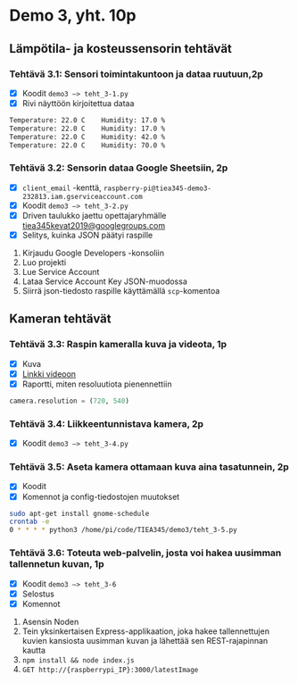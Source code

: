 # Demo 3, yht. 10p

## Lämpötila- ja kosteussensorin tehtävät

### Tehtävä 3.1: Sensori toimintakuntoon ja dataa ruutuun,2p

- [x] Koodit `demo3 –> teht_3-1.py`
- [x] Rivi näyttöön kirjoitettua dataa

```bash
Temperature: 22.0 C    Humidity: 17.0 %
Temperature: 22.0 C    Humidity: 17.0 %
Temperature: 22.0 C    Humidity: 42.0 %
Temperature: 22.0 C    Humidity: 70.0 %
```

### Tehtävä 3.2: Sensorin dataa Google Sheetsiin, 2p

- [x] `client_email` -kenttä, `raspberry-pi@tiea345-demo3-232813.iam.gserviceaccount.com`
- [x] Koodit `demo3 –> teht_3-2.py`
- [x] Driven taulukko jaettu opettajaryhmälle tiea345kevat2019@googlegroups.com
- [x] Selitys, kuinka JSON päätyi raspille

1. Kirjaudu Google Developers -konsoliin
2. Luo projekti
3. Lue Service Account
4. Lataa Service Account Key JSON-muodossa
5. Siirrä json-tiedosto raspille käyttämällä `scp`-komentoa

## Kameran tehtävät

### Tehtävä 3.3: Raspin kameralla kuva ja videota, 1p

- [x] Kuva
- [x] [Linkki videoon](https://streamable.com/93u2n)
- [x] Raportti, miten resoluutiota pienennettiin

```python
camera.resolution = (720, 540)
```

### Tehtävä 3.4: Liikkeentunnistava kamera, 2p

- [x] Koodit `demo3 –> teht_3-4.py`

### Tehtävä 3.5: Aseta kamera ottamaan kuva aina tasatunnein, 2p

- [x] Koodit
- [x] Komennot ja config-tiedostojen muutokset

```bash
sudo apt-get install gnome-schedule
crontab -e
0 * * * * python3 /home/pi/code/TIEA345/demo3/teht_3-5.py
```

### Tehtävä 3.6: Toteuta web-palvelin, josta voi hakea uusimman tallennetun kuvan, 1p

- [x] Koodit `demo3 –> teht_3-6`
- [x] Selostus
- [x] Komennot

1. Asensin Noden
2. Tein yksinkertaisen Express-applikaation, joka hakee tallennettujen kuvien kansiosta uusimman kuvan ja lähettää sen REST-rajapinnan kautta
3. `npm install && node index.js`
4. `GET http://{raspberrypi_IP}:3000/latestImage`
